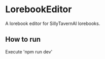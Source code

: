 # LorebookEditor
A lorebook editor for SillyTavernAI lorebooks.


## How to run
Execute 'npm run dev'